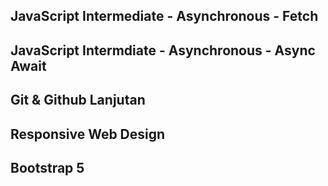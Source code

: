 ## JavaScript Intermediate - Asynchronous - Fetch

## JavaScript Intermdiate - Asynchronous - Async Await

## Git & Github Lanjutan

## Responsive Web Design

## Bootstrap 5
